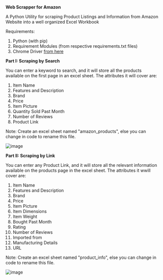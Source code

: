 **Web Scrapper for Amazon**

A Python Utility for scraping Product Listings and Information from Amazon Website into a well organized Excel Workbook

Requirements: 
1. Python (with pip)
2. Requirement Modules (from respective requirements.txt files)
3. Chrome Driver [from here](https://googlechromelabs.github.io/chrome-for-testing/)


**Part I: Scraping by Search**

You can enter a keyword to search, and it will store all the products available on the first page in an excel sheet.
The attributes it will cover are: 

1. Item Name
2. Features and Description
3. Brand
4. Price
5. Item Picture
6. Quantity Sold Past Month
7. Number of Reviews
8. Product Link

Note: Create an excel sheet named "amazon_products", else you can change in code to rename this file.

![image](https://github.com/rahulpandharkar/amazon_scraping/assets/103379268/9e08eb0f-43a2-416b-bc2f-63ca35738816)


**Part II: Scraping by Link**

You can enter any Product Link, and it will store all the relevant information available on the products page in the excel sheet. 
The attributes it wwill cover are: 

1. Item Name
2. Features and Description
3. Brand
4. Price
5. Item Picture
6. Item Dimensions
7. Item Weight
8. Bought Past Month
9. Rating
10. Number of Reviews
11. Imported from
12. Manufacturing Details
13. URL

Note: Create an excel sheet named "product_info", else you can change in code to rename this file.

![image](https://github.com/rahulpandharkar/amazon_scraping/assets/103379268/d6dc63c0-97c2-4641-9c06-d0f79cea5b59)
